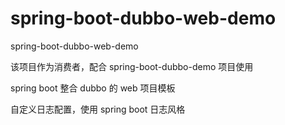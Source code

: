 # spring-boot-dubbo-web-demo
spring-boot-dubbo-web-demo

该项目作为消费者，配合 spring-boot-dubbo-demo 项目使用

spring boot 整合 dubbo 的 web 项目模板

自定义日志配置，使用 spring boot 日志风格

